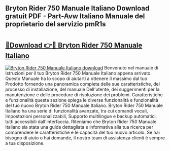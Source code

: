 ## Bryton Rider 750 Manuale Italiano Download gratuit PDF - Part-Avw Italiano Manuale del proprietario del servizio pmR1s

# <h2><a href="http://dfc19sg.blite.top/?on=Bryton+Rider+750+Manuale+Italiano">🔗Download 👉🔴 Bryton Rider 750 Manuale Italiano</a></h2>

[![Bryton Rider 750 Manuale Italiano download](https://i.imgur.com/lujVjoI.png)](http://dfc19sg.blite.top/?on=Bryton+Rider+750+Manuale+Italiano)
Benvenuto nel manuale di Istruzioni per il tuo Bryton Rider 750 Manuale Italiano appena arrivato. Questo Manuale ha lo scopo di aiutarti a ottenere il massimo dal tuo Prodotto fornendo una panoramica completa delle sue caratteristiche, del processo di installazione, del manuale Dell'utente, dei suggerimenti per la manutenzione e delle procedure di risoluzione dei problemi. Caratteristiche e funzionalità questa sezione spiega le diverse funzionalità e funzionalità del tuo nuovo Bryton Rider 750 Manuale Italiano. Bryton Rider 750 Manuale Italiano ha una serie di funzionalità avanzate, tra cui comandi vocali, Impostazioni personalizzabili, Supporto multilingue e backup automatici, tutti accessibili dall'interfaccia. Riteniamo che Bryton Rider 750 Manuale Italiano sia stata una guida dettagliata e informativa alla tua ricerca per comprendere le caratteristiche e le capacità del tuo nuovo articolo. Se hai bisogno di aiuto o hai domande, il nostro team di assistenza clienti è sempre a tua disposizione.
